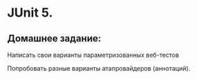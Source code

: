 # JUnit 5.

## Домашнее задание:
Написать свои варианты параметризованных веб-тестов

Попробовать разные варианты атапровайдеров (аннотаций).